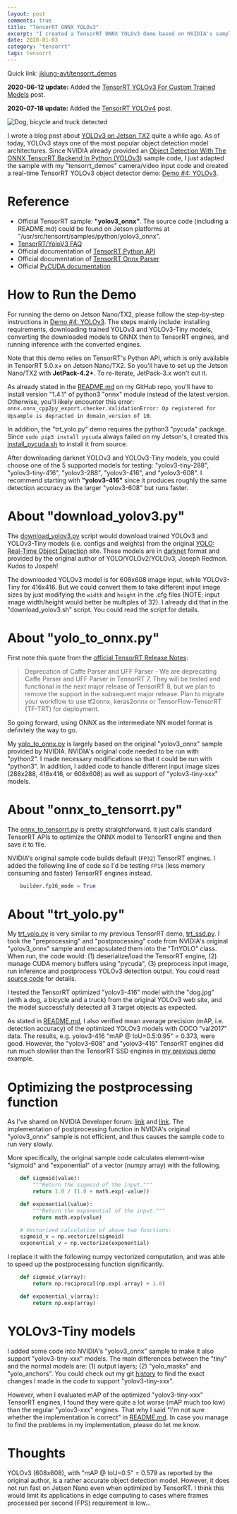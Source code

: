 ```yaml
---
layout: post
comments: true
title: "TensorRT ONNX YOLOv3"
excerpt: "I created a TensorRT ONNX YOLOv3 demo based on NVIDIA's sample code."
date: 2020-01-03
category: "tensorrt"
tags: tensorrt
---
```


Quick link: [jkjung-avt/tensorrt_demos](https://github.com/jkjung-avt/tensorrt_demos)

**2020-06-12 update:** Added the [TensorRT YOLOv3 For Custom Trained Models](https://jkjung-avt.github.io/trt-yolov3-custom/) post.

**2020-07-18 update:** Added the [TensorRT YOLOv4](https://jkjung-avt.github.io/tensorrt-yolov4/) post.

![Dog, bicycle and truck detected](https://raw.githubusercontent.com/jkjung-avt/tensorrt_demos/e136d0c8459fe8e94c41cec8d43a7e7499656950/doc/dog_trt_yolov3.png)

I wrote a blog post about [YOLOv3 on Jetson TX2](https://jkjung-avt.github.io/yolov3/) quite a while ago.  As of today, YOLOv3 stays one of the most popular object detection model architectures.  Since NVIDIA already provided an [Object Detection With The ONNX TensorRT Backend In Python (YOLOv3)](https://docs.nvidia.com/deeplearning/sdk/tensorrt-sample-support-guide/index.html#yolov3_onnx) sample code, I just adapted the sample with my "tensorrt_demos" camera/video input code and created a real-time TensorRT YOLOv3 object detector demo: [Demo #4: YOLOv3](https://github.com/jkjung-avt/tensorrt_demos#yolov3).

# Reference

* Official TensorRT sample: **"yolov3_onnx"**.  The source code (including a README.md) could be found on Jetson platforms at "/usr/src/tensorrt/samples/python/yolov3_onnx".
* [TensorRT/YoloV3 FAQ](https://elinux.org/TensorRT/YoloV3)
* Official documentation of [TensorRT Python API](https://docs.nvidia.com/deeplearning/sdk/tensorrt-api/python_api/)
* Official documentation of [TensorRT Onnx Parser](https://docs.nvidia.com/deeplearning/sdk/tensorrt-api/python_api/parsers/Onnx/pyOnnx.html)
* Official [PyCUDA documentation](https://documen.tician.de/pycuda/)

# How to Run the Demo

For running the demo on Jetson Nano/TX2, please follow the step-by-step instructions in [Demo #4: YOLOv3](https://github.com/jkjung-avt/tensorrt_demos#ssd).  The steps mainly include: installing requirements, downloading trained YOLOv3 and YOLOv3-Tiny models, converting the downloaded models to ONNX then to TensorRT engines, and running inference with the converted engines.

Note that this demo relies on TensorRT's Python API, which is only available in TensorRT 5.0.x+ on Jetson Nano/TX2.  So you'll have to set up the Jetson Nano/TX2 with **JetPack-4.2+**.  To re-iterate, JetPack-3.x won't cut it.

As already stated in the [README.md](https://github.com/jkjung-avt/tensorrt_demos#yolov3) on my GitHub repo, you'll have to install version "1.4.1" of python3 "onnx" module instead of the latest version.  Otherwise, you'll likely encounter this error: `onnx.onnx_cpp2py_export.checker.ValidationError: Op registered for Upsample is depracted in domain_version of 10`.

In addition, the "trt_yolo.py" demo requires the python3 "pycuda" package.  Since `sudo pip3 install pycuda` always failed on my Jetson's, I created this [install_pycuda.sh](https://github.com/jkjung-avt/tensorrt_demos/blob/master/ssd/install_pycuda.sh) to install it from source.

After downloading darknet YOLOv3 and YOLOv3-Tiny models, you could choose one of the 5 supported models for testing: "yolov3-tiny-288", "yolov3-tiny-416", "yolov3-288", "yolov3-416", and "yolov3-608".  I recommend starting with **"yolov3-416"** since it produces roughly the same detection accuracy as the larger "yolov3-608" but runs faster.

# About "download_yolov3.py"

The [download_yolov3.py](https://github.com/jkjung-avt/tensorrt_demos/blob/e136d0c8459fe8e94c41cec8d43a7e7499656950/yolo/download_yolov3.sh) script would download trained YOLOv3 and YOLOv3-Tiny models (i.e. configs and weights) from the original [YOLO: Real-Time Object Detection](https://pjreddie.com/darknet/yolo/) site.  These models are in [darknet](https://github.com/pjreddie/darknet) format and provided by the original author of YOLO/YOLOv2/YOLOv3, Joseph Redmon.  Kudos to Jospeh!

The downloaded YOLOv3 model is for 608x608 image input, while YOLOv3-Tiny for 416x416.  But we could convert them to take different input image sizes by just modifying the `width` and `height` in the .cfg files (NOTE: input image width/height would better be multiples of 32).  I already did that in the "download_yolov3.sh" script.  You could read the script for details.

# About "yolo_to_onnx.py"

First note this quote from the [official TensorRT Release Notes](https://docs.nvidia.com/deeplearning/sdk/tensorrt-archived/tensorrt-700/tensorrt-release-notes/tensorrt-7.html#rel_7-0-0):

> Deprecation of Caffe Parser and UFF Parser - We are deprecating Caffe Parser and UFF Parser in TensorRT 7. They will be tested and functional in the next major release of TensorRT 8, but we plan to remove the support in the subsequent major release. Plan to migrate your workflow to use tf2onnx, keras2onnx or TensorFlow-TensorRT (TF-TRT) for deployment.

So going forward, using ONNX as the intermediate NN model format is definitely the way to go.

My [yolo_to_onnx.py](https://github.com/jkjung-avt/tensorrt_demos/blob/e136d0c8459fe8e94c41cec8d43a7e7499656950/yolo/yolo_to_onnx.py) is largely based on the original "yolov3_onnx" sample provided by NVIDIA.  NVIDIA's original code needed to be run with "python2".  I made necessary modifications so that it could be run with "python3".  In addition, I added code to handle different input image sizes (288x288, 416x416, or 608x608) as well as support of "yolov3-tiny-xxx" models.

# About "onnx_to_tensorrt.py"

The [onnx_to_tensorrt.py](https://github.com/jkjung-avt/tensorrt_demos/blob/e136d0c8459fe8e94c41cec8d43a7e7499656950/yolo/onnx_to_tensorrt.py) is pretty straightforward.  It just calls standard TensorRT APIs to optimize the ONNX model to TensorRT engine and then save it to file.

NVIDIA's original sample code builds default (`FP32`) TensorRT engines.  I added the following line of code so I'd be testing `FP16` (less memory consuming and faster) TensorRT engines instead.

```python
    builder.fp16_mode = True
```

# About "trt_yolo.py"

My [trt_yolo.py](https://github.com/jkjung-avt/tensorrt_demos/blob/e136d0c8459fe8e94c41cec8d43a7e7499656950/trt_yolo.py) is very similar to my previous TensorRT demo, [trt_ssd.py](https://github.com/jkjung-avt/tensorrt_demos/blob/e136d0c8459fe8e94c41cec8d43a7e7499656950/trt_ssd.py).  I took the "preprocessing" and "postprocessing" code from NVIDIA's original "yolov3_onnx" sample and encapsulated them into the "TrtYOLO" class.  When run, the code would: (1) deserialize/load the TensorRT engine, (2) manage CUDA memory buffers using "pycuda", (3) preprocess input image, run inference and postprocess YOLOv3 detection output.  You could read [source code](https://github.com/jkjung-avt/tensorrt_demos/blob/e136d0c8459fe8e94c41cec8d43a7e7499656950/utils/yolo.py#L399) for details.

I tested the TensorRT optimized "yolov3-416" model with the "dog.jpg" (with a dog, a bicycle and a truck) from the original YOLOv3 web site, and the model successfully detected all 3 target objects as expected.

As stated in [README.md](https://github.com/jkjung-avt/tensorrt_demos#yolov3), I also verified mean average precision (mAP, i.e. detection accuracy) of the optimized YOLOv3 models with COCO "val2017" data.  The results, e.g. yolov3-416 "mAP @ IoU=0.5:0.95" = 0.373, were good.  However, the "yolov3-608" and "yolov3-416" TensorRT engines did run much slowlier than the TensorRT SSD engines in [my previous demo](https://github.com/jkjung-avt/tensorrt_demos#ssd) example.

# Optimizing the postprocessing function

As I've shared on NVIDIA Developer forum: [link](https://devtalk.nvidia.com/default/topic/1064936/jetson-nano/0-3fps-when-using-yolov3_onnx-in-tensorrt-examples-provided-by-nvidia-in-jetson-nano-/post/5416599/#5416599) and [link](https://devtalk.nvidia.com/default/topic/1072376/jetson-nano/why-is-the-_process_yolo_output-in-the-tensorrrt-sample-code-so-slow-it-takes-0-3-seconds-to-execut-/post/5433006/#5433006).  The implementation of postprocessing function in NVIDIA's original "yolov3_onnx" sample is not efficient, and thus causes the sample code to run very slowly.

More specifically, the original sample code calculates element-wise "sigmoid" and "exponential" of a vector (numpy array) with the following.

```python
    def sigmoid(value):
        """Return the sigmoid of the input."""
        return 1.0 / (1.0 + math.exp(-value))

    def exponential(value):
        """Return the exponential of the input."""
        return math.exp(value)

    # Vectorized calculation of above two functions:
    sigmoid_v = np.vectorize(sigmoid)
    exponential_v = np.vectorize(exponential)
```

I replace it with the following numpy vectorized computation, and was able to speed up the postprocessing function significantly.

```python
    def sigmoid_v(array):
        return np.reciprocal(np.exp(-array) + 1.0)

    def exponential_v(array):
        return np.exp(array)
```


# YOLOv3-Tiny models

I added some code into NVIDIA's "yolov3_onnx" sample to make it also support "yolov3-tiny-xxx" models.  The main differences between the "tiny" and the normal models are: (1) output layers; (2) "yolo_masks" and "yolo_anchors".  You could check out my git [history](https://github.com/jkjung-avt/tensorrt_demos/commit/7b54fd53d001c9ee79f6f4fd14261850e6fde3ce) to find the exact changes I made in the code to support "yolov3-tiny-xxx".

However, when I evaluated mAP of the optimized "yolov3-tiny-xxx" TensorRT engines, I found they were quite a lot worse (mAP much too low) than the regular "yolov3-xxx" engines.  That why I said "I'm not sure whether the implementation is correct" in [README.md](https://github.com/jkjung-avt/tensorrt_demos#yolov3).  In case you manage to find the problems in my implementation, please do let me know.

# Thoughts

YOLOv3 (608x608), with "mAP @ IoU=0.5" = 0.579 as reported by the original author, is a rather accurate object detection model.  However, it does not run fast on Jetson Nano even when optimized by TensorRT.  I think this would limit its applications in edge computing to cases where frames processed per second (FPS) requirement is low...
